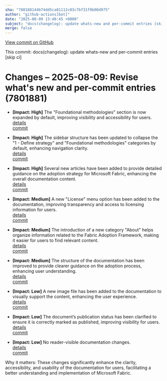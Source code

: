 ```yaml
---
sha: "780188144b74dd5ca81112c03c7bf31f9b00d975"
author: "github-actions[bot]"
date: "2025-08-09 13:40:45 +0000"
subject: "docs(changelog): update whats-new and per-commit entries [skip ci]"
merge: false
---
```


[View commit on GitHub](https://github.com/TheTrustedAdvisor/FabricAdoptionFramework/commit/780188144b74dd5ca81112c03c7bf31f9b00d975)

This commit: docs(changelog): update whats-new and per-commit entries [skip ci]

# Changes – 2025-08-09: Revise what's new and per-commit entries (7801881)

- **[Impact: High]** The "Foundational methodologies" section is now expanded by default, improving visibility and accessibility for users.  
   [details](/docs/about/changes/07a4f1589834d4c04a8192c144baa5fde1c3dac4)  
   [commit](https://github.com/TheTrustedAdvisor/FabricAdoptionFramework/commit/780188144b74dd5ca81112c03c7bf31f9b00d975)

- **[Impact: High]** The sidebar structure has been updated to collapse the "1 - Define strategy" and "Foundational methodologies" categories by default, enhancing navigation clarity.  
   [details](/docs/about/changes/08b52a65abd403612f5df4029d2d518a8d5ca89b)  
   [commit](https://github.com/TheTrustedAdvisor/FabricAdoptionFramework/commit/780188144b74dd5ca81112c03c7bf31f9b00d975)

- **[Impact: High]** Several new articles have been added to provide detailed guidance on the adoption strategy for Microsoft Fabric, enhancing the overall documentation content.  
   [details](/docs/about/changes/48b9048bef2e872e3a7baae8f50fc3baa92f33a9)  
   [commit](https://github.com/TheTrustedAdvisor/FabricAdoptionFramework/commit/780188144b74dd5ca81112c03c7bf31f9b00d975)

- **[Impact: Medium]** A new "License" menu option has been added to the documentation, improving transparency and access to licensing information for users.  
   [details](/docs/about/changes/5c7af7d42f049ba974347b811dbea587eedf7a00)  
   [commit](https://github.com/TheTrustedAdvisor/FabricAdoptionFramework/commit/780188144b74dd5ca81112c03c7bf31f9b00d975)

- **[Impact: Medium]** The introduction of a new category "About" helps organize information related to the Fabric Adoption Framework, making it easier for users to find relevant content.  
   [details](/docs/about/changes/29aca670872315962827412318cbc8e797896e58)  
   [commit](https://github.com/TheTrustedAdvisor/FabricAdoptionFramework/commit/780188144b74dd5ca81112c03c7bf31f9b00d975)

- **[Impact: Medium]** The structure of the documentation has been improved to provide clearer guidance on the adoption process, enhancing user understanding.  
   [details](/docs/about/changes/24b9e30a526d0581802c89edf0687d9a365274e6)  
   [commit](https://github.com/TheTrustedAdvisor/FabricAdoptionFramework/commit/780188144b74dd5ca81112c03c7bf31f9b00d975)

- **[Impact: Low]** A new image file has been added to the documentation to visually support the content, enhancing the user experience.  
   [details](/docs/about/changes/2a933283b21f46564224ce6736473eb0908e8935)  
   [commit](https://github.com/TheTrustedAdvisor/FabricAdoptionFramework/commit/780188144b74dd5ca81112c03c7bf31f9b00d975)

- **[Impact: Low]** The document’s publication status has been clarified to ensure it is correctly marked as published, improving visibility for users.  
   [details](/docs/about/changes/3fecc2309f603ea0a3acb7a42cfbb00d4c2c59f2)  
   [commit](https://github.com/TheTrustedAdvisor/FabricAdoptionFramework/commit/780188144b74dd5ca81112c03c7bf31f9b00d975)

- **[Impact: Low]** No reader-visible documentation changes.  
   [details](/docs/about/changes/4dec936fdb51eb08c978644a8ad5177963c5f0c4)  
   [commit](https://github.com/TheTrustedAdvisor/FabricAdoptionFramework/commit/780188144b74dd5ca81112c03c7bf31f9b00d975)

Why it matters: These changes significantly enhance the clarity, accessibility, and usability of the documentation for users, facilitating a better understanding and implementation of Microsoft Fabric.
